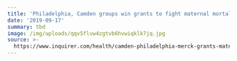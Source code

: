 ```yaml
---
title: 'Philadelphia, Camden groups win grants to fight maternal mortality'
date: '2019-09-17'
summary: tbd
image: /img/uploads/qqv5flvw4zgtvb6hvwiqklk7jq.jpg
source: >-
  https://www.inquirer.com/health/camden-philadelphia-merck-grants-maternal-mortality-20190917.html
---
```


